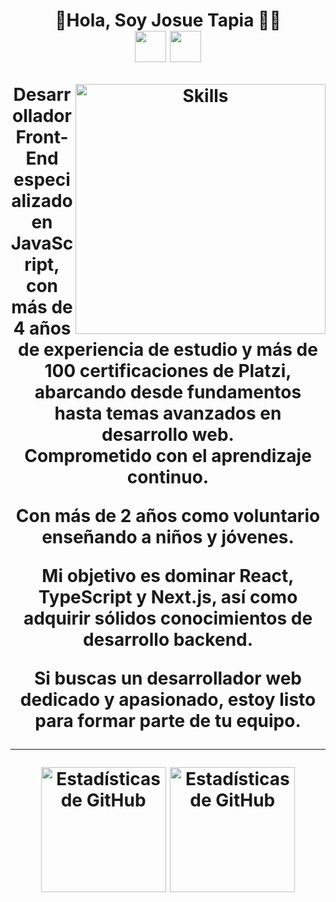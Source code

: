 <h1 align= 'center'>🙋Hola, Soy Josue Tapia 🧑‍💻</ h1> 

<center> 
<a
title="X" 
target="_blank"
href="https://twitter.com/JosttMe"
rel="noopener noreferrer">
<img  width="50" height="auto" src="https://i.ibb.co/thrQCr7/x-low.png"></a> 
<a
title="X"
target="_blank"
href="https://www.linkedin.com/in/josttme"
rel="noopener noreferrer">
<img  width="50" height="auto" src="https://i.ibb.co/v40x1sJ/linkedin-low.png"></a>
</center>


<img
align="right" width="400" height="auto" alt="Skills"
src="https://i.ibb.co/Lx51Dt0/josu-dev-1.png">

Desarrollador Front-End especializado en JavaScript, con más de 4 años de experiencia de estudio y más de 100 certificaciones de Platzi,
abarcando desde fundamentos hasta temas avanzados en desarrollo web.<br>Comprometido con el aprendizaje continuo.

Con más de 2 años como voluntario enseñando a niños y jóvenes.

Mi objetivo es dominar React, TypeScript y Next.js,
así como adquirir sólidos conocimientos de desarrollo backend.

Si buscas un desarrollador web dedicado y apasionado,
estoy listo para formar parte de tu equipo.


<hr>
<p align="center">
<img align="center" height="200" src="https://github-readme-stats.vercel.app/api/top-langs/?username=josttme&theme=algolia&hide_border=false&include_all_commits=false&count_private=false&layout=compact" alt="Estadísticas de GitHub" />
  <img align="center" height="200" he src="https://github-readme-streak-stats.herokuapp.com/?user=josttme&theme=algolia&hide_border=false" alt="Estadísticas de GitHub" />
</p>
